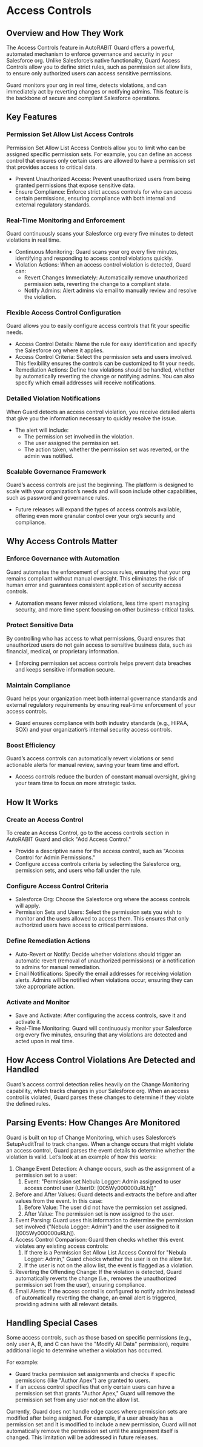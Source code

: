 # Access Controls

## Overview and How They Work

The Access Controls feature in AutoRABIT Guard offers a powerful, automated mechanism to enforce governance and security in your Salesforce org. Unlike Salesforce’s native functionality, Guard Access Controls allow you to define strict rules, such as permission set allow lists, to ensure only authorized users can access sensitive permissions.

Guard monitors your org in real time, detects violations, and can immediately act by reverting changes or notifying admins. This feature is the backbone of secure and compliant Salesforce operations.

## Key Features

### Permission Set Allow List Access Controls

Permission Set Allow List Access Controls allow you to limit who can be assigned specific permission sets. For example, you can define an access control that ensures only certain users are allowed to have a permission set that provides access to critical data.

* Prevent Unauthorized Access: Prevent unauthorized users from being granted permissions that expose sensitive data.
* Ensure Compliance: Enforce strict access controls for who can access certain permissions, ensuring compliance with both internal and external regulatory standards.

### Real-Time Monitoring and Enforcement

Guard continuously scans your Salesforce org every five minutes to detect violations in real time.

* Continuous Monitoring: Guard scans your org every five minutes, identifying and responding to access control violations quickly.
* Violation Actions: When an access control violation is detected, Guard can:
  * Revert Changes Immediately: Automatically remove unauthorized permission sets, reverting the change to a compliant state.
  * Notify Admins: Alert admins via email to manually review and resolve the violation.

### Flexible Access Control Configuration

Guard allows you to easily configure access controls that fit your specific needs.

* Access Control Details: Name the rule for easy identification and specify the Salesforce org where it applies.
* Access Control Criteria: Select the permission sets and users involved. This flexibility ensures the controls can be customized to fit your needs.
* Remediation Actions: Define how violations should be handled, whether by automatically reverting the change or notifying admins. You can also specify which email addresses will receive notifications.

### Detailed Violation Notifications

When Guard detects an access control violation, you receive detailed alerts that give you the information necessary to quickly resolve the issue.

* The alert will include:
  * The permission set involved in the violation.
  * The user assigned the permission set.
  * The action taken, whether the permission set was reverted, or the admin was notified.

### Scalable Governance Framework

Guard’s access controls are just the beginning. The platform is designed to scale with your organization’s needs and will soon include other capabilities, such as password and governance rules.

* Future releases will expand the types of access controls available, offering even more granular control over your org’s security and compliance.

## Why Access Controls Matter

### Enforce Governance with Automation

Guard automates the enforcement of access rules, ensuring that your org remains compliant without manual oversight. This eliminates the risk of human error and guarantees consistent application of security access controls.

* Automation means fewer missed violations, less time spent managing security, and more time spent focusing on other business-critical tasks.

### Protect Sensitive Data

By controlling who has access to what permissions, Guard ensures that unauthorized users do not gain access to sensitive business data, such as financial, medical, or proprietary information.

* Enforcing permission set access controls helps prevent data breaches and keeps sensitive information secure.

### Maintain Compliance

Guard helps your organization meet both internal governance standards and external regulatory requirements by ensuring real-time enforcement of your access controls.

* Guard ensures compliance with both industry standards (e.g., HIPAA, SOX) and your organization’s internal security access controls.

### Boost Efficiency

Guard’s access controls can automatically revert violations or send actionable alerts for manual review, saving your team time and effort.

* Access controls reduce the burden of constant manual oversight, giving your team time to focus on more strategic tasks.

## How It Works

### Create an Access Control

To create an Access Control, go to the access controls section in AutoRABIT Guard and click "Add Access Control."

* Provide a descriptive name for the access control, such as "Access Control for Admin Permissions."
* Configure access controls criteria by selecting the Salesforce org, permission sets, and users who fall under the rule.

### Configure Access Control Criteria

* Salesforce Org: Choose the Salesforce org where the access controls will apply.
* Permission Sets and Users: Select the permission sets you wish to monitor and the users allowed to access them. This ensures that only authorized users have access to critical permissions.

### Define Remediation Actions

* Auto-Revert or Notify: Decide whether violations should trigger an automatic revert (removal of unauthorized permissions) or a notification to admins for manual remediation.
* Email Notifications: Specify the email addresses for receiving violation alerts. Admins will be notified when violations occur, ensuring they can take appropriate action.

### Activate and Monitor

* Save and Activate: After configuring the access controls, save it and activate it.
* Real-Time Monitoring: Guard will continuously monitor your Salesforce org every five minutes, ensuring that any violations are detected and acted upon in real time.

## How Access Control Violations Are Detected and Handled

Guard’s access control detection relies heavily on the Change Monitoring capability, which tracks changes in your Salesforce org. When an access control is violated, Guard parses these changes to determine if they violate the defined rules.

## **Parsing Events: How Changes Are Monitored**

Guard is built on top of Change Monitoring, which uses Salesforce’s SetupAuditTrail to track changes. When a change occurs that might violate an access control, Guard parses the event details to determine whether the violation is valid. Let’s look at an example of how this works:

1. Change Event Detection: A change occurs, such as the assignment of a permission set to a user:
   1. Event: "Permission set Nebula Logger: Admin assigned to user access control user (UserID: \[005Wy000000uRLh])"
2. Before and After Values: Guard detects and extracts the before and after values from the event. In this case:
   1. Before Value: The user did not have the permission set assigned.
   2. After Value: The permission set is now assigned to the user.
3. Event Parsing: Guard uses this information to determine the permission set involved ("Nebula Logger: Admin") and the user assigned to it (\[005Wy000000uRLh]).
4. Access Control Comparison: Guard then checks whether this event violates any existing access controls:
   1. If there is a Permission Set Allow List Access Control for "Nebula Logger: Admin," Guard checks whether the user is on the allow list.
   2. If the user is not on the allow list, the event is flagged as a violation.
5. Reverting the Offending Change: If the violation is detected, Guard automatically reverts the change (i.e., removes the unauthorized permission set from the user), ensuring compliance.
6. Email Alerts: If the access control is configured to notify admins instead of automatically reverting the change, an email alert is triggered, providing admins with all relevant details.

## Handling Special Cases

Some access controls, such as those based on specific permissions (e.g., only user A, B, and C can have the "Modify All Data" permission), require additional logic to determine whether a violation has occurred.

For example:

* Guard tracks permission set assignments and checks if specific permissions (like "Author Apex") are granted to users.
* If an access control specifies that only certain users can have a permission set that grants "Author Apex," Guard will remove the permission set from any user not on the allow list.

Currently, Guard does not handle edge cases where permission sets are modified after being assigned. For example, if a user already has a permission set and it is modified to include a new permission, Guard will not automatically remove the permission set until the assignment itself is changed. This limitation will be addressed in future releases.

&#x20;
